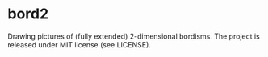 # bord2
Drawing pictures of (fully extended) 2-dimensional bordisms.
The project is released under MIT license (see LICENSE).

